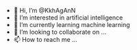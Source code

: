 - 👋 Hi, I’m @KkhAgAnN
- 👀 I’m interested in artificial intelligence
- 🌱 I’m currently learning machine learning
- 💞️ I’m looking to collaborate on ...
- 📫 How to reach me ...

<!---
KkhAgAnN/KkhAgAnN is a ✨ special ✨ repository because its `README.md` (this file) appears on your GitHub profile.
You can click the Preview link to take a look at your changes.
--->
